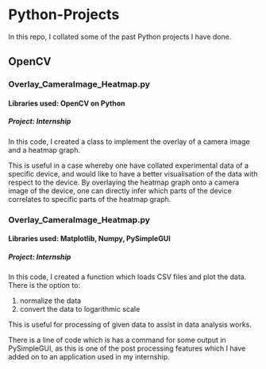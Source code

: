 # Python-Projects

In this repo, I collated some of the past Python projects I have done.

## OpenCV

### Overlay_CameraImage_Heatmap.py
#### Libraries used: OpenCV on Python
##### Project: Internship
In this code, I created a class to implement the overlay of a camera image and a heatmap graph. 

This is useful in a case whereby one have collated experimental data of a specific device, and would like to have a better visualisation of the data with respect to the device. By overlaying the heatmap graph onto a camera image of the device, one can directly infer which parts of the device correlates to specific parts of the heatmap graph.

### Overlay_CameraImage_Heatmap.py
#### Libraries used: Matplotlib, Numpy, PySimpleGUI
##### Project: Internship
In this code, I created a function which loads CSV files and plot the data. There is the option to:
1. normalize the data
2. convert the data to logarithmic scale

This is useful for processing of given data to assist in data analysis works.

There is a line of code which is has a command for some output in PySimpleGUI, as this is one of the post processing features which I have added on to an application used in my internship. 
